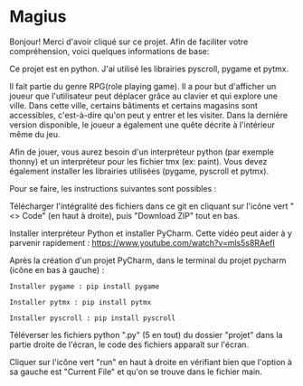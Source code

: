 # Magius

Bonjour!
Merci d'avoir cliqué sur ce projet. Afin de faciliter votre compréhension, voici quelques informations de base:

Ce projet est en python. J'ai utilisé les librairies pyscroll, pygame et pytmx.

Il fait partie du genre RPG(role playing game). Il a pour but d'afficher un joueur que l'utilisateur peut déplacer grâce au clavier et qui explore une ville. Dans cette ville, certains bâtiments et certains magasins sont accessibles, c'est-à-dire qu'on peut y entrer et les visiter. Dans la dernière version disponible, le joueur a également une quête décrite à l'intérieur même du jeu.

Afin de jouer, vous aurez besoin d'un interpréteur python (par exemple thonny) et un interpréteur pour les fichier tmx (ex: paint). Vous devez également installer les librairies utilisées (pygame, pyscroll et pytmx).

Pour se faire, les instructions suivantes sont possibles :

Télécharger l'intégralité des fichiers dans ce git en cliquant sur l'icône vert "<> Code" (en haut à droite), puis "Download ZIP" tout en bas.

Installer interpréteur Python et installer PyCharm.
Cette vidéo peut aider à y parvenir rapidement : https://www.youtube.com/watch?v=mls5s8RAefI

Après la création d'un projet PyCharm, dans le terminal du projet pycharm (icône en bas à gauche) :

	Installer pygame : pip install pygame

	Installer pytmx : pip install pytmx

	Installer pyscroll : pip install pyscroll

Téléverser les fichiers python ".py" (5 en tout) du dossier "projet" dans la partie droite de l'écran, le code des fichiers apparaît sur l'écran.

Cliquer sur l'icône vert "run" en haut à droite en vérifiant bien que l'option à sa gauche est 
"Current File" et qu'on se trouve dans le fichier main.
